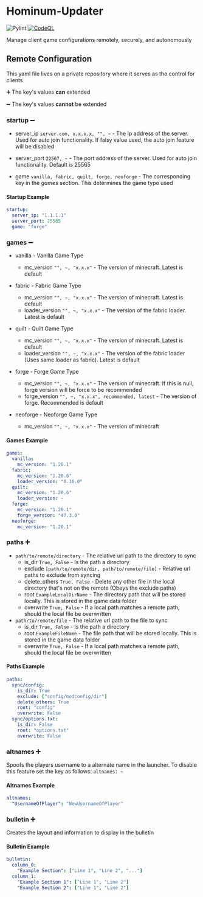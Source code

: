 # Hominum-Updater

![Pylint](https://github.com/Trogiken/Hominum-Updater/actions/workflows/pylint.yml/badge.svg)
[![CodeQL](https://github.com/Trogiken/Hominum-Updater/actions/workflows/github-code-scanning/codeql/badge.svg)](https://github.com/Trogiken/Hominum-Updater/actions/workflows/github-code-scanning/codeql)

Manage client game configurations remotely, securely, and autonomously

## Remote Configuration

This yaml file lives on a private repository where it serves as the control for clients

:heavy_plus_sign: The key's values **can** extended

:heavy_minus_sign: The key's values **cannot** be extended

### startup :heavy_minus_sign:

* server_ip `server.com, x.x.x.x, "", ~` - The Ip address of the server. Used for auto join functionality.
If falsy value used, the auto join feature will be disabled

* server_port `22567, ~` - The port address of the server. Used for auto join functionality. Default is 25565

* game `vanilla, fabric, quilt, forge, neoforge` - The corresponding key in the _games_ section. This determines the game type used

#### Startup Example

```yaml
startup:
  server_ip: "1.1.1.1"
  server_port: 25565
  game: "forge"
```

### games :heavy_minus_sign:

* vanilla - Vanilla Game Type
  * mc_version `"", ~, "x.x.x"` - The version of minecraft. Latest is default

* fabric - Fabric Game Type
  * mc_version `"", ~, "x.x.x"` - The version of minecraft. Latest is default
  * loader_version `"", ~, "x.x.x"` - The version of the fabric loader. Latest is default

* quilt - Quilt Game Type
  * mc_version `"", ~, "x.x.x"` - The version of minecraft. Latest is default
  * loader_version `"", ~, "x.x.x"` - The version of the fabric loader (Uses same loader as fabric). Latest is default

* forge - Forge Game Type
  * mc_version `"", ~, "x.x.x"` - The version of minecraft. If this is null, forge version will be force to be recommended
  * forge_version `"", ~, "x.x.x", recommended, latest` - The version of forge. Recommended is default

* neoforge - Neoforge Game Type
  * mc_version `"", ~, "x.x.x"` - The version of minecraft

#### Games Example

```yaml
games:
  vanilla:
    mc_version: "1.20.1"
  fabric:
    mc_version: "1.20.6"
    loader_version: "0.16.0"
  quilt:
    mc_version: "1.20.6"
    loader_version: ~
  forge:
    mc_version: "1.20.1"
    forge_version: "47.3.0"
  neoforge:
    mc_version: "1.20.1"
```

### paths :heavy_plus_sign:

* `path/to/remote/directory` - The relative url path to the directory to sync
  * is_dir `True, False` - Is the path a directory
  * exclude `[path/to/remote/dir, path/to/remote/file]` - Relative url paths to exclude from syncing
  * delete_others `True, False` - Delete any other file in the local directory that's not on the remote (Obeys the exclude paths)
  * root `ExampleLocalDirName` - The directory path that will be stored locally. This is stored in the game data folder
  * overwrite `True, False` - If a local path matches a remote path, should the local file be overwritten
* `path/to/remote/file` - The relative url path to the file to sync
  * is_dir `True, False` - Is the path a directory
  * root `ExampleFileName` - The file path that will be stored locally. This is stored in the game data folder
  * overwrite `True, False` - If a local path matches a remote path, should the local file be overwritten

#### Paths Example

```yaml
paths:
  sync/config:
    is_dir: True
    exclude: ["config/modconfig/dir"]
    delete_others: True
    root: "config"
    overwrite: False
  sync/options.txt:
    is_dir: False
    root: "options.txt"
    overwrite: False
```

### altnames :heavy_plus_sign:

Spoofs the players username to a alternate name in the launcher. To disable this feature set the key as follows: `altnames: ~`

#### Altnames Example

```yaml
altnames:
  "UsernameOfPlayer": "NewUsernameOfPlayer"
```

### bulletin :heavy_plus_sign:

Creates the layout and information to display in the bulletin

#### Bulletin Example

```yaml
bulletin:
  column_0:
    "Example Section": ["Line 1", "Line 2", "..."]
  column_1:
    "Example Section 1": ["Line 1", "Line 2"]
    "Example Section 2": ["Line 1", "Line 2"]
```

